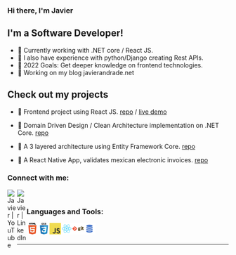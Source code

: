 ### Hi there, I'm Javier
 
## I'm a Software Developer!

- 🌱 Currently working with .NET core / React JS.
- 🌱 I also have experience with python/Django creating Rest APIs.
- 🌱 2022 Goals: Get deeper knowledge on frontend technologies.
- 🌱 Working on my blog javierandrade.net
 
 
## Check out my projects 

- 🔭 Frontend project using React JS. [repo](https://github.com/javier01123/facturacion_frontend) / [live demo](https://facturacion-frontend-dev.herokuapp.com/)
  
- 🔭 Domain Driven Design / Clean Architecture implementation on .NET Core. [repo](https://github.com/javier01123/facturacion_backend)

- 🔭 A 3 layered architecture using Entity Framework Core. [repo](https://github.com/javier01123/ThreeLayeredNetCoreAPI)

- 🔭 A React Native App, validates mexican electronic invoices. [repo](https://github.com/javier01123/validacion_cfdi_mobile)

### Connect with me:
 
[<img align="left" alt="Javier | YouTube" width="22px" src="https://cdn.jsdelivr.net/npm/simple-icons@v3/icons/youtube.svg" />][youtube]
  
  
[<img align="left" alt="Javier | LinkedIn" width="22px" src="https://cdn.jsdelivr.net/npm/simple-icons@v3/icons/linkedin.svg" />][linkedin]
 
<br />

### Languages and Tools:
<img align="left" alt="HTML5" width="26px" src="https://raw.githubusercontent.com/github/explore/80688e429a7d4ef2fca1e82350fe8e3517d3494d/topics/html/html.png" /> 

<img align="left" alt="CSS3" width="26px" src="https://raw.githubusercontent.com/github/explore/80688e429a7d4ef2fca1e82350fe8e3517d3494d/topics/css/css.png" />
 
<img align="left" alt="JavaScript" width="26px" src="https://raw.githubusercontent.com/github/explore/80688e429a7d4ef2fca1e82350fe8e3517d3494d/topics/javascript/javascript.png" />



<img align="left" alt="React" width="26px" src="https://raw.githubusercontent.com/github/explore/80688e429a7d4ef2fca1e82350fe8e3517d3494d/topics/react/react.png" />

<img align="left" alt="Git" width="26px" src="https://raw.githubusercontent.com/github/explore/80688e429a7d4ef2fca1e82350fe8e3517d3494d/topics/git/git.png" />

<img align="left" alt="SQL" width="26px" src="https://raw.githubusercontent.com/github/explore/80688e429a7d4ef2fca1e82350fe8e3517d3494d/topics/sql/sql.png" />
 
<br />
<br />

---
 
[blog]: https://javierandrade.net 
[youtube]: https://www.youtube.com/channel/UCBYjdYDDd9Xf4jqsu8MI0cw
[linkedin]: https://www.linkedin.com/in/javier01123/
